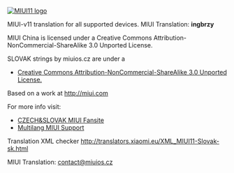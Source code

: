 [![MIUI11 logo](https://i.imgur.com/A44OaCG.gif)](https://miuios.cz/)

MIUI-v11 translation for all supported devices. MIUI Translation: **ingbrzy**


MIUI China is licensed under a Creative Commons Attribution-NonCommercial-ShareAlike 3.0 Unported License.

SLOVAK strings by miuios.cz are under a 
- [Creative Commons Attribution-NonCommercial-ShareAlike 3.0 Unported License.](http://creativecommons.org/licenses/by-nc-sa/3.0/)

Based on a work at http://miui.com

For more info visit:
- [CZECH&SLOVAK MIUI Fansite](http://miuios.cz)  
- [Multilang MIUI Support](http://xiaomi.eu) 

Translation XML checker http://translators.xiaomi.eu/XML_MIUI11-Slovak-sk.html

MIUI Translation: contact@miuios.cz
